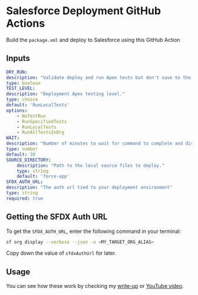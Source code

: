 # Salesforce Deployment GitHub Actions

Build the `package.xml` and deploy to Salesforce using this GitHub Action

## Inputs

```yml
DRY_RUN:
description: "Validate deploy and run Apex tests but don't save to the org."
type: boolean
TEST_LEVEL:
description: "Deployment Apex testing level."
type: choice
default: 'RunLocalTests'
options:
    - NoTestRun
    - RunSpecifiedTests
    - RunLocalTests
    - RunAllTestsInOrg
WAIT:
description: "Number of minutes to wait for command to complete and display results."
type: number
default: 30
SOURCE_DIRECTORY:
    description: "Path to the local source files to deploy."
    type: string
    default: 'force-app'
SFDX_AUTH_URL:
description: "The auth url tied to your deployment environment"
type: string
required: true
```
## Getting the SFDX Auth URL

To get the `SFDX_AUTH_URL`, enter the following command in your terminal:

```bash
sf org display --verbose --json -o <MY_TARGET_ORG_ALIAS>
```
 
Copy down the value of `sfdxAuthUrl` for later.


## Usage

You can see how these work by checking my [write-up]() or [YouTube video]().